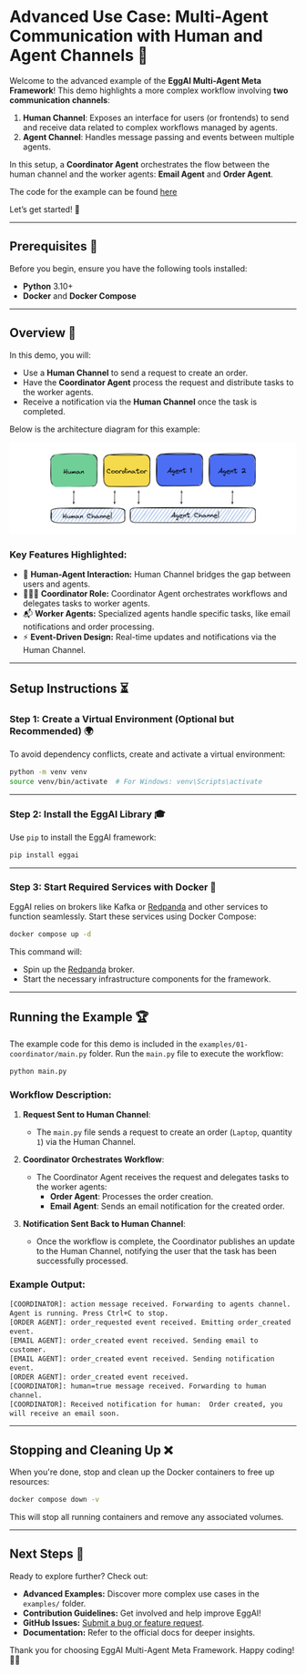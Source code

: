 # Advanced Use Case: Multi-Agent Communication with Human and Agent Channels 🤖

Welcome to the advanced example of the **EggAI Multi-Agent Meta Framework**! This demo highlights a more complex workflow involving **two communication channels**:

1. **Human Channel**: Exposes an interface for users (or frontends) to send and receive data related to complex workflows managed by agents.
2. **Agent Channel**: Handles message passing and events between multiple agents.

In this setup, a **Coordinator Agent** orchestrates the flow between the human channel and the worker agents: **Email Agent** and **Order Agent**.

The code for the example can be found [here](https://github.com/eggai-tech/EggAI/tree/main/examples/01-coordinator)

Let’s get started! 🚀

---

## Prerequisites 🔧

Before you begin, ensure you have the following tools installed:

- **Python** 3.10+
- **Docker** and **Docker Compose**

---

## Overview 🔄

In this demo, you will:

- Use a **Human Channel** to send a request to create an order.
- Have the **Coordinator Agent** process the request and distribute tasks to the worker agents.
- Receive a notification via the **Human Channel** once the task is completed.

Below is the architecture diagram for this example:

![architecture-advanced-example.png](../../docs/assets/architecture-coordinator.svg)

### Key Features Highlighted:

- 🤝 **Human-Agent Interaction:** Human Channel bridges the gap between users and agents.
- 🧑‍🤝‍🧑 **Coordinator Role:** Coordinator Agent orchestrates workflows and delegates tasks to worker agents.
- 📬 **Worker Agents:** Specialized agents handle specific tasks, like email notifications and order processing.
- ⚡ **Event-Driven Design:** Real-time updates and notifications via the Human Channel.

---

## Setup Instructions ⏳

### Step 1: Create a Virtual Environment (Optional but Recommended) 🌍

To avoid dependency conflicts, create and activate a virtual environment:

```bash
python -m venv venv
source venv/bin/activate  # For Windows: venv\Scripts\activate
```

---

### Step 2: Install the EggAI Library 🎓

Use `pip` to install the EggAI framework:

```bash
pip install eggai
```

---

### Step 3: Start Required Services with Docker 🚢

EggAI relies on brokers like Kafka or [Redpanda](https://github.com/redpanda-data/redpanda) and other services to function seamlessly. Start these services using Docker Compose:

```bash
docker compose up -d
```

This command will:
- Spin up the [Redpanda](https://github.com/redpanda-data/redpanda) broker.
- Start the necessary infrastructure components for the framework.

---

## Running the Example 🏆

The example code for this demo is included in the `examples/01-coordinator/main.py` folder. Run the `main.py` file to execute the workflow:

```bash
python main.py
```

### Workflow Description:

1. **Request Sent to Human Channel**:
   - The `main.py` file sends a request to create an order (`Laptop`, quantity `1`) via the Human Channel.

2. **Coordinator Orchestrates Workflow**:
   - The Coordinator Agent receives the request and delegates tasks to the worker agents:
     - **Order Agent**: Processes the order creation.
     - **Email Agent**: Sends an email notification for the created order.

3. **Notification Sent Back to Human Channel**:
   - Once the workflow is complete, the Coordinator publishes an update to the Human Channel, notifying the user that the task has been successfully processed.

### Example Output:

```plaintext
[COORDINATOR]: action message received. Forwarding to agents channel.
Agent is running. Press Ctrl+C to stop.
[ORDER AGENT]: order_requested event received. Emitting order_created event.
[EMAIL AGENT]: order_created event received. Sending email to customer.
[EMAIL AGENT]: order_created event received. Sending notification event.
[ORDER AGENT]: order_created event received.
[COORDINATOR]: human=true message received. Forwarding to human channel.
[COORDINATOR]: Received notification for human:  Order created, you will receive an email soon.
```

---

## Stopping and Cleaning Up ❌

When you're done, stop and clean up the Docker containers to free up resources:

```bash
docker compose down -v
```

This will stop all running containers and remove any associated volumes.

---

## Next Steps 🚀

Ready to explore further? Check out:
- **Advanced Examples:** Discover more complex use cases in the `examples/` folder.
- **Contribution Guidelines:** Get involved and help improve EggAI!
- **GitHub Issues:** [Submit a bug or feature request](https://github.com/eggai-tech/eggai/issues).
- **Documentation:** Refer to the official docs for deeper insights.

Thank you for choosing EggAI Multi-Agent Meta Framework. Happy coding! 🤖🥚